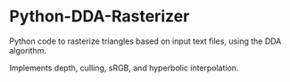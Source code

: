 # Python-DDA-Rasterizer

Python code to rasterize triangles based on input text files, using the DDA algorithm.

Implements depth, culling, sRGB, and hyperbolic interpolation.

